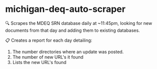 # michigan-deq-auto-scraper
 :mag: Scrapes the MDEQ SRN database daily at ~11:45pm, looking for new documents from that day and adding them to existing databases.
 
 :clipboard: Creates a report for each day detailing:
 1. The number directories where an update was posted.
 2. The number of new URL's it found 
 3. Lists the new URL's found
